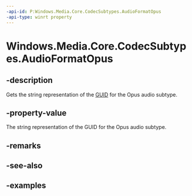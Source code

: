 ```yaml
---
-api-id: P:Windows.Media.Core.CodecSubtypes.AudioFormatOpus
-api-type: winrt property
---
```


<!-- Property syntax.
public string AudioFormatOpus { get; }
-->

# Windows.Media.Core.CodecSubtypes.AudioFormatOpus

## -description
Gets the string representation of the [GUID](/windows/win32/api/guiddef/ns-guiddef-guid) for the Opus audio subtype.

## -property-value
The string representation of the GUID for the Opus audio subtype.

## -remarks

## -see-also

## -examples

